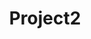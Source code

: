 ---
layout: page
title: Project2
image: images/pic02.jpg
style: wrapper alt spotlight style2
id: two
tagline: Lorem ipsum dolor sit amet, etiam lorem adipiscing elit. Cras turpis ante, nullam sit amet turpis non, sollicitudin posuere urna. Mauris id tellus arcu. Nunc vehicula id nulla dignissim dapibus. Nullam ultrices, neque et faucibus viverra, ex nulla cursus.
category: blog
---
